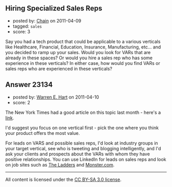 ## Hiring Specialized Sales Reps

- posted by: [Chain](https://stackexchange.com/users/-1/7220-chain) on 2011-04-09
- tagged: `sales`
- score: 3

Say you had a tech product that could be applicable to a various verticals like Healthcare, Financial, Education, Insurance, Manufacturing, etc... and you decided to ramp up your sales.  Would you look for VARs that are already in these spaces?  Or would you hire a sales rep who has some experience in these verticals?  In either case, how would you find VARs or sales reps who are experienced in these verticals?


## Answer 23134

- posted by: [Warren E. Hart](https://stackexchange.com/users/-1/2058-warren-e-hart) on 2011-04-10
- score: 2

<p>The New York Times had a good article on this topic last month - here's a <a href="http://boss.blogs.nytimes.com/2011/03/23/when-do-you-hire-a-highly-paid-sales-rep/?scp=1&amp;sq=sales%20reps%20start%20ups&amp;st=cse" rel="nofollow">link</a>.</p>

<p>I'd suggest you focus on one vertical first - pick the one where you think your product offers the most value.</p>

<p>For leads on VARS and possible sales reps, I'd look at industry groups in your target vertical, see who is tweeting and blogging intelligently, and I'd ask your clients and prospects about the VARs with whom they have positive relationships. You can use LinkedIn for leads on sales reps and look on job sites such as <a href="http://theladders.com/" rel="nofollow">The Ladders</a> and <a href="http://www.monster.com/" rel="nofollow">Monster.com</a>.</p>




---

All content is licensed under the [CC BY-SA 3.0 license](https://creativecommons.org/licenses/by-sa/3.0/).
